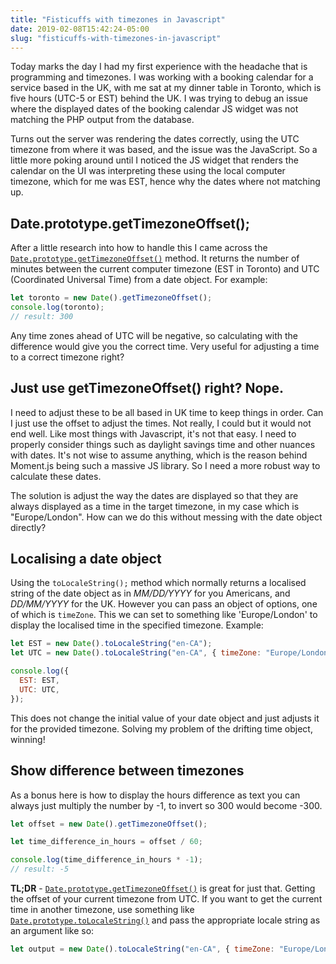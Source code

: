 ```yaml
---
title: "Fisticuffs with timezones in Javascript"
date: 2019-02-08T15:42:24-05:00
slug: "fisticuffs-with-timezones-in-javascript"
---
```


Today marks the day I had my first experience with the headache that is programming and timezones. I was working with a booking calendar for a service based in the UK, with me sat at my dinner table in Toronto, which is five hours (UTC-5 or EST) behind the UK. I was trying to debug an issue where the displayed dates of the booking calendar JS widget was not matching the PHP output from the database.

Turns out the server was rendering the dates correctly, using the UTC timezone from where it was based, and the issue was the JavaScript. So a little more poking around until I noticed the JS widget that renders the calendar on the UI was interpreting these using the local computer timezone, which for me was EST, hence why the dates where not matching up.

## Date.prototype.getTimezoneOffset();

After a little research into how to handle this I came across the [`Date.prototype.getTimezoneOffset()`](https://developer.mozilla.org/en-US/docs/Web/JavaScript/Reference/Global_Objects/Date/getTimezoneOffset) method. It returns the number of minutes between the current computer timezone (EST in Toronto) and UTC (Coordinated Universal Time) from a date object. For example:

```javascript
let toronto = new Date().getTimezoneOffset();
console.log(toronto);
// result: 300
```

Any time zones ahead of UTC will be negative, so calculating with the difference would give you the correct time. Very useful for adjusting a time to a correct timezone right?

## Just use getTimezoneOffset() right? Nope.

I need to adjust these to be all based in UK time to keep things in order. Can I just use the offset to adjust the times. Not really, I could but it would not end well. Like most things with Javascript, it's not that easy. I need to properly consider things such as daylight savings time and other nuances with dates. It's not wise to assume anything, which is the reason behind Moment.js being such a massive JS library. So I need a more robust way to calculate these dates.

The solution is adjust the way the dates are displayed so that they are always displayed as a time in the target timezone, in my case which is "Europe/London". How can we do this without messing with the date object directly?

## Localising a date object

Using the `toLocaleString();` method which normally returns a localised string of the date object as in _MM/DD/YYYY_ for you Americans, and _DD/MM/YYYY_ for the UK. However you can pass an object of options, one of which is `timeZone`. This we can set to something like 'Europe/London' to display the localised time in the specified timezone. Example:

```javascript
let EST = new Date().toLocaleString("en-CA");
let UTC = new Date().toLocaleString("en-CA", { timeZone: "Europe/London" });

console.log({
  EST: EST,
  UTC: UTC,
});
```

This does not change the initial value of your date object and just adjusts it for the provided timezone. Solving my problem of the drifting time object, winning!

## Show difference between timezones

As a bonus here is how to display the hours difference as text you can always just multiply the number by -1, to invert so 300 would become -300.

```javascript
let offset = new Date().getTimezoneOffset();

let time_difference_in_hours = offset / 60;

console.log(time_difference_in_hours * -1);
// result: -5
```

**TL;DR** - [`Date.prototype.getTimezoneOffset()`](https://developer.mozilla.org/en-US/docs/Web/JavaScript/Reference/Global_Objects/Date/getTimezoneOffset) is great for just that. Getting the offset of your current timezone from UTC. If you want to get the current time in another timezone, use something like [`Date.prototype.toLocaleString()`](https://developer.mozilla.org/en-US/docs/Web/JavaScript/Reference/Global_Objects/Date/toLocaleDateString) and pass the appropriate locale string as an argument like so:

```javascript
let output = new Date().toLocaleString("en-CA", { timeZone: "Europe/London" });
```
